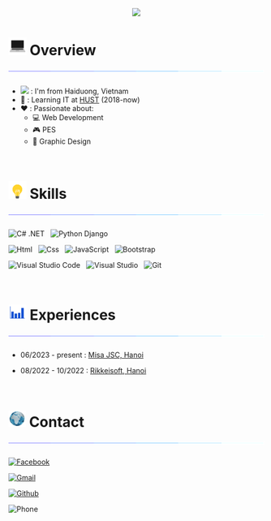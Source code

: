 <p align="center" color="#36BCF7FF"><img src="https://readme-typing-svg.herokuapp.com?lines=I'm+Nguyen+Long+Nhat;I'm+a+Misa+Fresher;I'm+a+Web05's+member!"></p>

# <img src="Assets/Images/coding-animation.gif" width="35px" height="35px"> Overview <img src="Assets/Images/break-line.gif">

* <img src="https://cdn.countryflags.com/thumbs/vietnam/flag-400.png" width="21px"> : I'm from Haiduong, Vietnam
* 🎒 : Learning IT at [HUST](https://hust.edu.vn/) (2018-now)
* ❤️ : Passionate about:
    - 💻 Web Development
    - 🎮 PES
    - 🎨 Graphic Design
    
<br/>

# <img src="Assets/Images/bulb.gif" width="35px" height="35px"> Skills <img src="Assets/Images/break-line.gif">
<img src="https://img.shields.io/badge/.NET-5d00ff?logo=csharp&logoColor=white" title="C# .NET" height="25"/> &nbsp;
<img src="https://img.shields.io/badge/Django-256da8?logo=python&logoColor=f5e105" title="Python Django" height="25"/> &nbsp;

<img src="https://img.shields.io/badge/Html-008a91?logo=html5&logoColor=eeff00" title="Html" height="25"/> &nbsp;
<img src="https://img.shields.io/badge/Css-0000ff?logo=css3&logoColor=ff4d00" title="Css" height="25"/> &nbsp;
<img src="https://img.shields.io/badge/JavaScript-91007e?logo=javascript&logoColor=F7DF1E" title="JavaScript" height="25"/> &nbsp;
<img src="https://img.shields.io/badge/Bootstrap-5202ad?logo=bootstrap&logoColor=white" title="Bootstrap" height="25"/> &nbsp;

<img src="https://img.shields.io/badge/VS Code-0077cc?logo=windows&logoColor=white" title="Visual Studio Code" height="25"/> &nbsp;
<img src="https://img.shields.io/badge/Visual Studio-5d00ff?logo=windows&logoColor=white" title="Visual Studio" height="25"/> &nbsp;
<img src="https://img.shields.io/badge/Git-282C34?logo=git&logoColor=ff3c00" title="Git" height="25"/> &nbsp;

<br/>

# <img src="Assets/Images/blue-chart.gif" width="35px" height="30px"> Experiences <img src="Assets/Images/break-line.gif">
<!-- <img src="https://upload.wikimedia.org/wikipedia/commons/b/ba/Logo-Rikkei.png" width="50px"> &nbsp;
<img src="https://upload.wikimedia.org/wikipedia/commons/thumb/c/c0/Logo_MISA.svg/1280px-Logo_MISA.svg.png" width="60px"> &nbsp; -->

* 06/2023 - present : [Misa JSC, Hanoi](https://www.misa.vn/) 

* 08/2022 - 10/2022 : [Rikkeisoft, Hanoi](https://rikkeisoft.com/) 

<br/>

# <img src="Assets/Images/earth.gif" width="34px" height="33px"> Contact <img src="Assets/Images/break-line.gif">

[![Facebook](https://img.shields.io/badge/Facebook.com/nlnhat28-1877F2?style=for-the-badge&logo=facebook&logoColor=white)](https://www.facebook.com/nlnhat28)

[![Gmail](https://img.shields.io/badge/nl.nhat28@gmail.com-bd0000?style=for-the-badge&logo=gmail&logoColor=white)](https://mail.google.com/mail/u/1/#inbox?compose=CllgCKCBjtvwGvqLZhmbXgnhfWnmmksJpgLSrfVZNsJrgtQKJTbJbbJmnjjHhbKHHMRRjnWLNnq)

[![Github](https://img.shields.io/badge/Github.com/nlnhat28-101010?style=for-the-badge&logo=github&logoColor=white)](https://github.com/nlnhat28/)

![Phone](https://img.shields.io/badge/0818627285-0077B5?style=for-the-badge&logo=zalo&logoColor=white)